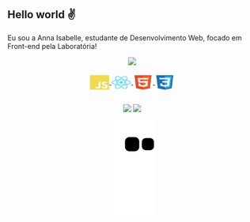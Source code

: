 ## Hello world ✌
Eu sou a Anna Isabelle, estudante de Desenvolvimento Web, focado em Front-end pela Laboratória!
<div align="center">
  <a href="https://github.com/AnnaIsah">
  <img height="180em" src="https://github-readme-stats.vercel.app/api?username=AnnaIsah&show_icons=true&theme=panda&include_all_commits=true&count_private=true"/>
<!--   <img height="180em" src="https://github-readme-stats.vercel.app/api/top-langs/?username=AnnaIsah&layout=compact&langs_count=7&theme=panda"/> -->
  
<div style="display: inline_block"><br>
 <img align="center" alt="Anna-Js" height="30" width="40" src="https://raw.githubusercontent.com/devicons/devicon/master/icons/javascript/javascript-plain.svg">  
 <img align="center" alt="Anna-React" height="30" width="40" src="https://raw.githubusercontent.com/devicons/devicon/master/icons/react/react-original.svg">
 <img align="center" alt="Anna-HTML" height="30" width="40" src="https://raw.githubusercontent.com/devicons/devicon/master/icons/html5/html5-original.svg">
 <img align="center" alt="Anna-CSS" height="30" width="40" src="https://raw.githubusercontent.com/devicons/devicon/master/icons/css3/css3-original.svg">  
<!--  <img align="right" alt="Anna-pic" height="150" style="border-radius:50px;" src="https://discord.com/channels/@me/977719587925819463/977926542342651975"> -->
</div>
  
   ##
 
<div> 
  <a href = "mailto:annaisabellef@gmail.com"><img src="https://img.shields.io/badge/-Gmail-%23333?style=for-the-badge&logo=gmail&logoColor=white" target="_blank"></a>
  <a href="www.linkedin.com/in/anna-ferraz" target="_blank"><img src="https://img.shields.io/badge/-LinkedIn-%230077B5?style=for-the-badge&logo=linkedin&logoColor=white" target="_blank"></a> 
  
  ![Snake animation](https://github.com/AnnaIsah/AnnaIsah/blob/output/github-contribution-grid-snake.svg)
